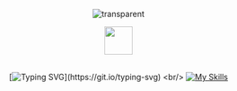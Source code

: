 <div align="center">

  ![transparent](https://capsule-render.vercel.app/api?type=transparent&fontColor=02ce89&text=Frontend%20Developer&height=150&fontSize=60&desc=로이&descAlignY=75&descAlign=78)

  <img src="https://media.giphy.com/media/hvRJCLFzcasrR4ia7z/giphy.gif" width="50">
  <br/><br/>
 
  <!--
  <img src="https://emoji.slack-edge.com/T0172CCPGUW/party-blob/d7253707fa13e9ee.gif" width="50"/>
  -->
  
  [![Typing SVG](https://readme-typing-svg.herokuapp.com?duration=2000&color=000000&center=true&lines=Hello%2C+I'm+Roy;+I'm+a+frontend+developer.)](https://git.io/typing-svg)
  <br/>
  [![My Skills](https://skillicons.dev/icons?i=js,ts,react,next,vue,nuxt,tailwind,emotion,bootstrap,jenkins,firebase)](https://skillicons.dev)

</div>
